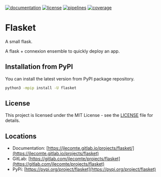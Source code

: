 [![documentation](https://img.shields.io/badge/documentation-html-informational)](https://jlecomte.gitlab.io/projects/flasket)
[![license](https://img.shields.io/badge/license-MIT-brightgreen)](https://spdx.org/licenses/MIT.html)
[![pipelines](https://gitlab.com/jlecomte/projects/flasket/badges/master/pipeline.svg)](https://gitlab.com/jlecomte/projects/flasket/pipelines)
[![coverage](https://gitlab.com/jlecomte/projects/flasket/badges/master/coverage.svg)](https://jlecomte.gitlab.io/projects/flasket/coverage/index.html)

# Flasket

A small flask.

A flask + connexion ensemble to quickly deploy an app.

## Installation from PyPI

You can install the latest version from PyPI package repository.

~~~bash
python3 -mpip install -U flasket
~~~

## License

This project is licensed under the MIT License - see the [LICENSE](LICENSE) file for details.

## Locations

  * Documentation: [https://jlecomte.gitlab.io/projects/flasket/](https://jlecomte.gitlab.io/projects/flasket)
  * GitLab: [https://gitlab.com/jlecomte/projects/flasket](https://gitlab.com/jlecomte/projects/flasket)
  * PyPi: [https://pypi.org/project/flasket](https://pypi.org/project/flasket)

